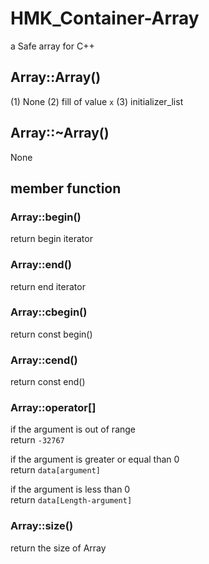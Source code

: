 # HMK_Container-Array
a Safe array for C++

## Array::Array()
(1) None
(2) fill of value `x`
(3) initializer_list
## Array::~Array()
None
## member function
### Array::begin()
return begin iterator
### Array::end()
return end iterator
### Array::cbegin()
return const begin()
### Array::cend()
return const end()
### Array::operator[]
if the argument is out of range  
return `-32767`  
  
if the argument is greater or equal than 0  
return `data[argument]`  
  
if the argument is less than 0  
return `data[Length-argument]`  
### Array::size()
return the size of Array
